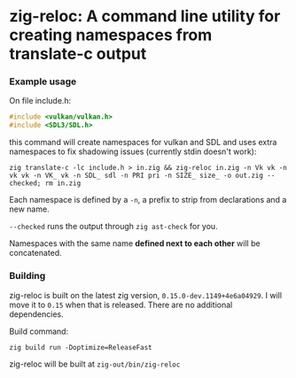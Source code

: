 # zig-reloc: A command line utility for creating namespaces from translate-c output

### Example usage
On file include.h:
```c
#include <vulkan/vulkan.h>
#include <SDL3/SDL.h>
```
this command will create namespaces for vulkan and SDL and uses extra namespaces to fix shadowing issues (currently stdin doesn't work):

`zig translate-c -lc include.h > in.zig && zig-reloc in.zig -n Vk vk -n vk vk -n VK_ vk -n SDL_ sdl -n PRI pri -n SIZE_ size_ -o out.zig --checked; rm in.zig`

Each namespace is defined by a `-n`, a prefix to strip from declarations and a new name.

`--checked` runs the output through `zig ast-check` for you.

Namespaces with the same name **defined next to each other** will be concatenated.

### Building

zig-reloc is built on the latest zig version, `0.15.0-dev.1149+4e6a04929`. I will move it to `0.15` when that is released. There are no additional dependencies.

Build command:

`zig build run -Doptimize=ReleaseFast`

zig-reloc will be built at `zig-out/bin/zig-reloc`
